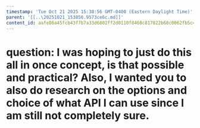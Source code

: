 ```yaml
---
timestamp: 'Tue Oct 21 2025 15:38:56 GMT-0400 (Eastern Daylight Time)'
parent: '[[..\20251021_153856.9573ce6c.md]]'
content_id: aafe86a45fcb43f7b7a33d6802ff2d0110f8468c817822b68c0062fb5c4cbca5
---
```


# question: I was hoping to just do this all in once concept, is that possible and practical? Also, I wanted you to also do research on the options and choice of what API I can use since I am still not completely sure.
